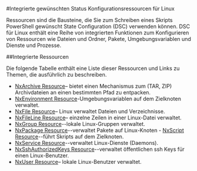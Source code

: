 #Integrierte gewünschten Status Konfigurationsressourcen für Linux

Ressourcen sind die Bausteine, die Sie zum Schreiben eines Skripts PowerShell gewünscht State Configuration (DSC) verwenden können. DSC für Linux enthält eine Reihe von integrierten Funktionen zum Konfigurieren von Ressourcen wie Dateien und Ordner, Pakete, Umgebungsvariablen und Dienste und Prozesse.

##Integrierte Ressourcen

Die folgende Tabelle enthält eine Liste dieser Ressourcen und Links zu Themen, die ausführlich zu beschreiben.

* [NxArchive Resource](lnxArchiveResource.md)– bietet einen Mechanismus zum (TAR, ZIP) Archivdateien an einen bestimmten Pfad zu entpacken.
* [NxEnvironment Resource](lnxEnvironmentResource.md)-Umgebungsvariablen auf dem Zielknoten verwaltet.
* [NxFile Resource](lnxFileResource.md)– Linux verwaltet Dateien und Verzeichnisse.
* [NxFileLine Resource](lnxFileLineResource.md)– einzelne Zeilen in einer Linux-Datei verwaltet.
* [NxGroup Resource](lnxGroupResource.md)--lokale Linux-Gruppen verwaltet.
* [NxPackage Resource](lnxPackageResource.md)--verwaltet Pakete auf Linux-Knoten - [NxScript Resource](lnxScriptResource.md)--führt Skripts auf dem Zielknoten.
* [NxService Resource](lnxServiceResource.md)--verwaltet Linux-Dienste (Daemons).
* [NxSshAuthorizedKeys Resource](lnxSshAuthorizedKeysResource.md)--verwaltet öffentlichen ssh Keys für einen Linux-Benutzer.
* [NxUser Resource](lnxUserResource.md)– lokale Linux-Benutzer verwaltet.




